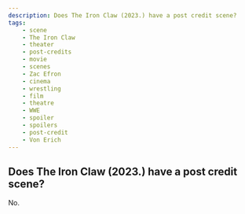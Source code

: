 ```yaml
---
description: Does The Iron Claw (2023.) have a post credit scene?
tags: 
    - scene
    - The Iron Claw
    - theater
    - post-credits
    - movie
    - scenes
    - Zac Efron
    - cinema
    - wrestling
    - film
    - theatre
    - WWE
    - spoiler
    - spoilers
    - post-credit
    - Von Erich
---
```


## Does The Iron Claw (2023.) have a post credit scene?

No.
